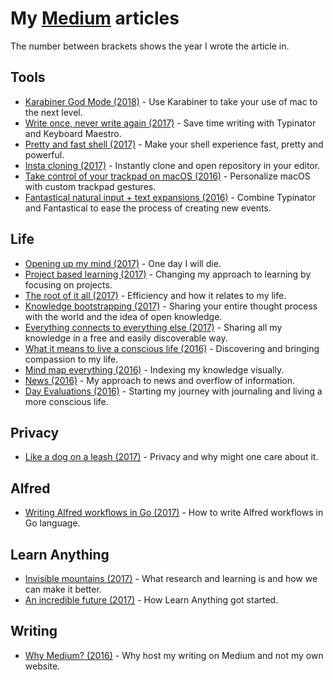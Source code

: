 # My [Medium](https://medium.com/@nikitavoloboev) articles

The number between brackets shows the year I wrote the article in.

## Tools

- [Karabiner God Mode (2018)](https://medium.com/@nikitavoloboev/karabiner-god-mode-7407a5ddc8f6) - Use Karabiner to take your use of mac to the next level.
- [Write once, never write again (2017)](https://medium.com/@nikitavoloboev/write-once-never-write-again-c2fa1f6c4e8) - Save time writing with Typinator and Keyboard Maestro.
- [Pretty and fast shell (2017)](https://medium.com/@nikitavoloboev/pretty-and-fast-shell-97ea870f2805) - Make your shell experience fast, pretty and powerful.
- [Insta cloning (2017)](https://medium.com/@nikitavoloboev/insta-cloning-ff5f38eb1d32) - Instantly clone and open repository in your editor.
- [Take control of your trackpad on macOS (2016)](https://medium.com/@nikitavoloboev/take-control-of-your-touchpad-on-macos-45c581f542e0#.7n1ye6vze) - Personalize macOS with custom trackpad gestures.
- [Fantastical natural input + text expansions (2016)](https://medium.com/@nikitavoloboev/fantastical-natural-input-text-expansions-3ea8cf7ccac3#.pv5937ncr) - Combine Typinator and Fantastical to ease the process of creating new events.

## Life

- [Opening up my mind (2017)](https://medium.com/@nikitavoloboev/opening-up-my-mind-%EF%B8%8F-575c8ece8a24) - One day I will die.
- [Project based learning (2017)](https://medium.com/@nikitavoloboev/project-based-learning-e511641869ca#.z6wr7ncu5) - Changing my approach to learning by focusing on projects.
- [The root of it all (2017)](https://medium.com/@nikitavoloboev/the-root-of-it-all-9b6ab6a77e1d#.yt6ici5rf) - Efficiency and how it relates to my life.
- [Knowledge bootstrapping (2017)](https://medium.com/@nikitavoloboev/knowledge-bootstrapping-36c97e0dee19#.udmp9eotg) - Sharing your entire thought process with the world and the idea of open knowledge.
- [Everything connects to everything else (2017)](https://medium.com/@nikitavoloboev/everything-connects-to-everything-else-c6a2d96a809d#.nn8gvwavn) - Sharing all my knowledge in a free and easily discoverable way.
- [What it means to live a conscious life (2016)](https://medium.com/@nikitavoloboev/what-it-means-to-live-a-conscious-life-c96f6517077#.x3mzy1kcl) - Discovering and bringing compassion to my life.
- [Mind map everything (2016)](https://medium.com/@nikitavoloboev/mind-map-everything-d27670f70739#.p7w44kr44) - Indexing my knowledge visually.
- [News (2016)](https://medium.com/@nikitavoloboev/news-d6bcaaf40121#.mtj9gqvyu) - My approach to news and overflow of information.
- [Day Evaluations (2016)](https://medium.com/@nikitavoloboev/day-evaluations-5706f31c9c5e#.m4lw1eo32) - Starting my journey with journaling and living a more conscious life.

## Privacy

- [Like a dog on a leash (2017)](https://medium.com/@nikitavoloboev/like-a-dog-on-a-leash-c0cdb8839079) - Privacy and why might one care about it.

## Alfred

- [Writing Alfred workflows in Go (2017)](https://medium.com/@nikitavoloboev/writing-alfred-workflows-in-go-2a44f62dc432) - How to write Alfred workflows in Go language.

## Learn Anything

- [Invisible mountains (2017)](https://medium.com/@nikitavoloboev/the-invisible-mountains-bd50a31bc64e) - What research and learning is and how we can make it better.
- [An incredible future (2017)](https://medium.com/@nikitavoloboev/an-incredible-future-9f18bb0f3a7c) - How Learn Anything got started.

## Writing

- [Why Medium? (2016)](https://medium.com/@nikitavoloboev/why-medium-ff9b13fefe61#.guictx69p) - Why host my writing on Medium and not my own website.
